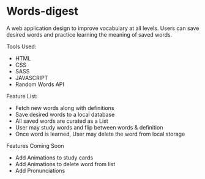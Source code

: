 # Words-digest
A web application design to improve vocabulary at all levels. Users can save desired words and practice learning the meaning of saved words.

Tools Used:
<ul>
  <li>HTML</li>
  <li>CSS</li>
  <li>SASS</li>
  <li>JAVASCRIPT</li>
  <li>Random Words API</li>
</ul>

Feature List:
<ul>
  <li>Fetch new words along with definitions</li>
  <li>Save desired words to a local database</li>
  <li>All saved words are curated as a List</li>
  <li>User may study words and flip between words & definition</li>
  <li>Once word is learned, User may delete the word from local storage</li>
</ul>

Features Coming Soon
<ul>
  <li>Add Animations to study cards</li>
  <li>Add Animations to delete word from list</li>
  <li>Add Pronunciations</li>
</ul>
